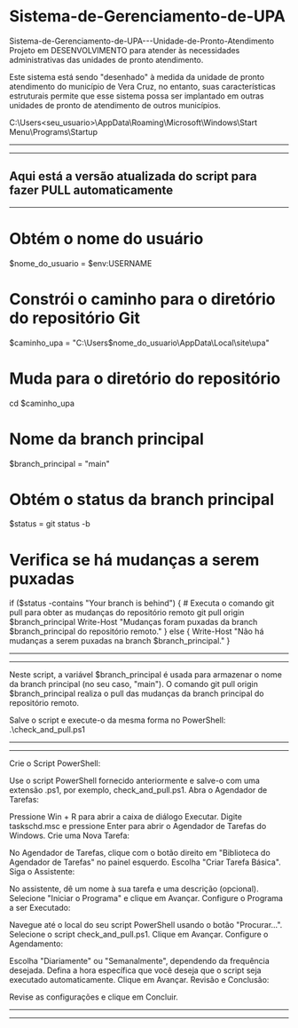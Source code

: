 # Sistema-de-Gerenciamento-de-UPA

Sistema-de-Gerenciamento-de-UPA---Unidade-de-Pronto-Atendimento
Projeto em DESENVOLVIMENTO para atender às necessidades administrativas das unidades de pronto atendimento.

Este sistema está sendo "desenhado" à medida da unidade de pronto atendimento do município de Vera Cruz, no entanto, suas características estruturais permite que esse sistema possa ser implantado em outras unidades de pronto de atendimento de outros municípios.

C:\Users\<seu_usuario>\AppData\Roaming\Microsoft\Windows\Start Menu\Programs\Startup


------------------------------------------------------------------------
------------------------------------------------------------------------
Aqui está a versão atualizada do script para fazer PULL automaticamente
------------------------------------------------------------------------
------------------------------------------------------------------------

# Obtém o nome do usuário
$nome_do_usuario = $env:USERNAME

# Constrói o caminho para o diretório do repositório Git
$caminho_upa = "C:\Users\$nome_do_usuario\AppData\Local\site\upa"

# Muda para o diretório do repositório
cd $caminho_upa

# Nome da branch principal
$branch_principal = "main"

# Obtém o status da branch principal
$status = git status -b

# Verifica se há mudanças a serem puxadas
if ($status -contains "Your branch is behind") {
    # Executa o comando git pull para obter as mudanças do repositório remoto
    git pull origin $branch_principal
    Write-Host "Mudanças foram puxadas da branch $branch_principal do repositório remoto."
} else {
    Write-Host "Não há mudanças a serem puxadas na branch $branch_principal."
}

------------------------------------------------------------------------
------------------------------------------------------------------------
Neste script, a variável $branch_principal é usada para armazenar o nome da branch principal (no seu caso, "main"). O comando git pull origin $branch_principal realiza o pull das mudanças da branch principal do repositório remoto.

Salve o script e execute-o da mesma forma no PowerShell:
.\check_and_pull.ps1


------------------------------------------------------------------------
------------------------------------------------------------------------
Crie o Script PowerShell:

Use o script PowerShell fornecido anteriormente e salve-o com uma extensão .ps1, por exemplo, check_and_pull.ps1.
Abra o Agendador de Tarefas:

Pressione Win + R para abrir a caixa de diálogo Executar.
Digite taskschd.msc e pressione Enter para abrir o Agendador de Tarefas do Windows.
Crie uma Nova Tarefa:

No Agendador de Tarefas, clique com o botão direito em "Biblioteca do Agendador de Tarefas" no painel esquerdo.
Escolha "Criar Tarefa Básica".
Siga o Assistente:

No assistente, dê um nome à sua tarefa e uma descrição (opcional).
Selecione "Iniciar o Programa" e clique em Avançar.
Configure o Programa a ser Executado:

Navegue até o local do seu script PowerShell usando o botão "Procurar...". Selecione o script check_and_pull.ps1.
Clique em Avançar.
Configure o Agendamento:

Escolha "Diariamente" ou "Semanalmente", dependendo da frequência desejada.
Defina a hora específica que você deseja que o script seja executado automaticamente.
Clique em Avançar.
Revisão e Conclusão:

Revise as configurações e clique em Concluir.

------------------------------------------------------------------------
------------------------------------------------------------------------

